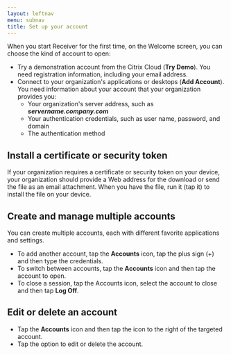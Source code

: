 ```yaml
---
layout: leftnav
menu: subnav
title: Set up your account
---
```

When you start Receiver for the first time, on the Welcome screen, you can choose the kind of account to open:

* Try a demonstration account from the Citrix Cloud (**Try Demo**). You need registration information, including your email address. 
* Connect to your organization's applications or desktops (**Add Account**). You need information about your account that your organization provides you:
	* Your organization's server address, such as ***servername.company.com***
	* Your authentication credentials, such as user name, password, and domain
	* The authentication method

## Install a certificate or security token

If your organization requires a certificate or security token on your device, your organization should provide a Web address for the download or send the file as an email attachment. When you have the file, run it (tap it) to install the file on your device.

## Create and manage multiple accounts

You can create multiple accounts, each with different favorite applications and settings.

* To add another account, tap the **Accounts** icon, tap the plus sign (+) and then type the credentials.
* To switch between accounts, tap the **Accounts** icon and then tap the account to open.
* To close a session, tap the Accounts icon, select the account to close and then tap **Log Off**.

## Edit or delete an account

* Tap the **Accounts** icon and then tap the icon to the right of the targeted account. 
* Tap the option to edit or delete the account.
